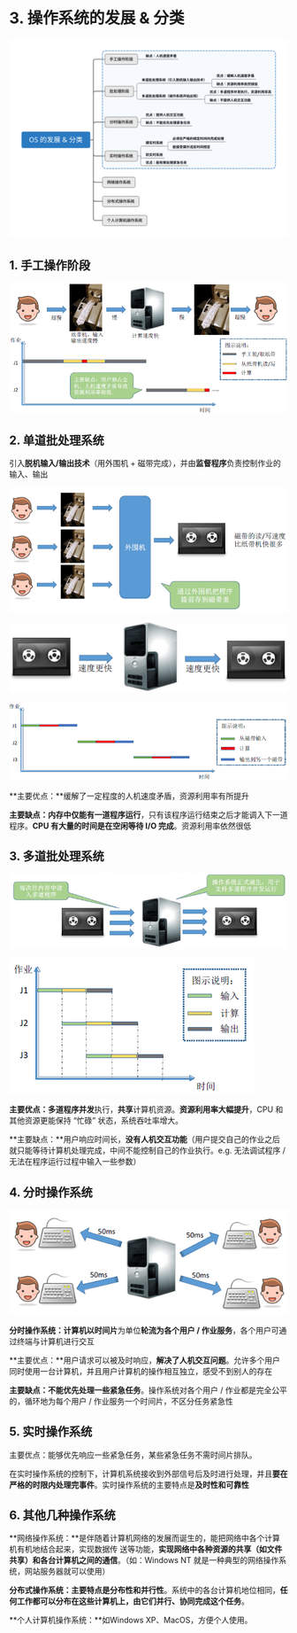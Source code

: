 # 3. 操作系统的发展 & 分类

![](../.gitbook/assets/os-de-fa-zhan-fen-lei-.svg)

## 1. 手工操作阶段

![](../.gitbook/assets/image%20%2817%29.png)

## 2. 单道批处理系统

引入**脱机输入/输出技术**（用外围机 + 磁带完成），并由**监督程序**负责控制作业的输入、输出

![](../.gitbook/assets/image%20%284%29.png)

![](../.gitbook/assets/image%20%287%29.png)

![](../.gitbook/assets/image%20%2810%29.png)

**主要优点：**缓解了一定程度的人机速度矛盾，资源利用率有所提升

**主要缺点：内存中仅能有一道程序运行**，只有该程序运行结束之后才能调入下一道程序。**CPU 有大量的时间是在空闲等待 I/O 完成**。资源利用率依然很低

## 3. 多道批处理系统

![](../.gitbook/assets/image%20%289%29.png)

![](../.gitbook/assets/image%20%283%29.png)

**主要优点：**多道程序**并发**执行，**共享**计算机资源。**资源利用率大幅提升**，CPU 和其他资源更能保持 “忙碌” 状态，系统吞吐率增大。

**主要缺点：**用户响应时间长，**没有人机交互功能**（用户提交自己的作业之后就只能等待计算机处理完成，中间不能控制自己的作业执行。e.g. 无法调试程序 / 无法在程序运行过程中输入一些参数）

## 4. 分时操作系统

![](../.gitbook/assets/image%20%288%29.png)

**分时操作系统：**计算机以**时间片**为单位**轮流为各个用户 / 作业服务**，各个用户可通过终端与计算机进行交互

**主要优点：**用户请求可以被及时响应，**解决了人机交互问题**。允许多个用户同时使用一台计算机，并且用户计算机的操作相互独立，感受不到别人的存在

**主要缺点：不能优先处理一些紧急任务**。操作系统对各个用户 / 作业都是完全公平的，循环地为每个用户 / 作业服务一个时间片，不区分任务紧急性

## 5. 实时操作系统

主要优点：能够优先响应一些紧急任务，某些紧急任务不需时间片排队。

在实时操作系统的控制下，计算机系统接收到外部信号后及时进行处理，并且**要在严格的时限内处理完事件**。实时操作系统的主要特点是**及时性和可靠性**

## 6. 其他几种操作系统

**网络操作系统：**是伴随着计算机网络的发展而诞生的，能把网络中各个计算机有机地结合起来，实现数据传 送等功能，**实现网络中各种资源的共享（如文件共享）和各台计算机之间的通信**。（如：Windows NT 就是一种典型的网络操作系统，网站服务器就可以使用）

**分布式操作系统：**主要特点是**分布性和并行性**。系统中的各台计算机地位相同，**任何工作都可以分布在这些计算机上，由它们并行、协同完成这个任务**。

**个人计算机操作系统：**如Windows XP、MacOS，方便个人使用。

